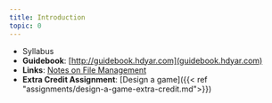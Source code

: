 ```yaml
---
title: Introduction
topic: 0
---
```

- Syllabus
- **Guidebook**: [http://guidebook.hdyar.com](guidebook.hdyar.com)
- **Links**: [Notes on File Management](https://guidebook.hdyar.com/docs/digital-media-fundamentals/notes-on-file-management/)
- **Extra Credit Assignment**: [Design a game]({{< ref "assignments/design-a-game-extra-credit.md">}})
